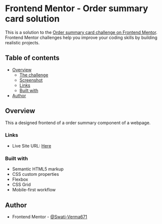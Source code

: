 # Frontend Mentor - Order summary card solution

This is a solution to the [Order summary card challenge on Frontend Mentor](https://www.frontendmentor.io/challenges/order-summary-component-QlPmajDUj). Frontend Mentor challenges help you improve your coding skills by building realistic projects. 

## Table of contents

- [Overview](#overview)
  - [The challenge](#the-challenge)
  - [Screenshot](#screenshot)
  - [Links](#links)
  - [Built with](#built-with)
- [Author](#author)



## Overview
This a designed frontend of a order summary component of a webpage.


### Links

- Live Site URL: [Here](https://swati-verma671.github.io/Order-Summary-Component/)

### Built with

- Semantic HTML5 markup
- CSS custom properties
- Flexbox
- CSS Grid
- Mobile-first workflow


## Author

- Frontend Mentor - [@Swati-Verma671](https://www.frontendmentor.io/profile/Swati-Verma671)



